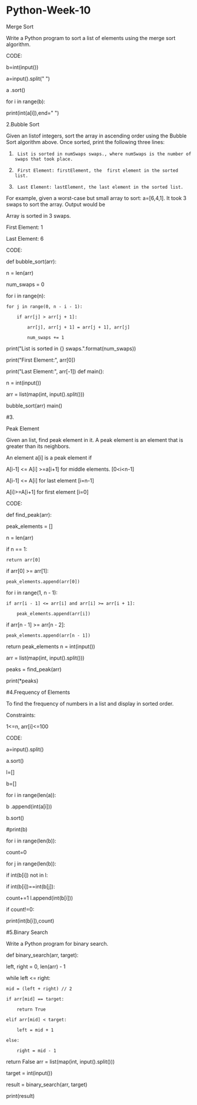 # Python-Week-10

Merge Sort

Write a Python program to sort a list of elements using the merge sort algorithm.

CODE:

b=int(input())

a=input().split(" ")

a .sort()

for i in range(b):

print(int(a[i]),end=" ")

2.Bubble Sort

Given an listof integers, sort the array in ascending order using the Bubble Sort algorithm above. Once sorted, print the following three lines:

1.      List is sorted in numSwaps swaps., where numSwaps is the number of swaps that took place.

2.      First Element: firstElement, the  first element in the sorted list.

3.      Last Element: lastElement, the last element in the sorted list.

For example, given a worst-case but small array to sort: a=[6,4,1]. It took  3 swaps to sort the array. Output would be

Array is sorted in 3 swaps. 

First Element: 1 

Last Element: 6   

CODE:

def bubble_sort(arr):

n = len(arr)

num_swaps = 0

for i in range(n):

    for j in range(0, n - i - 1):

        if arr[j] > arr[j + 1]:

            arr[j], arr[j + 1] = arr[j + 1], arr[j]

            num_swaps += 1



print("List is sorted in {} swaps.".format(num_swaps))

print("First Element:", arr[0])

print("Last Element:", arr[-1])
def main():

n = int(input())

arr = list(map(int, input().split()))

bubble_sort(arr)
main()

#3.

Peak Element

Given an list, find peak element in it. A peak element is an element that is greater than its neighbors.

An element a[i] is a peak element if

A[i-1] <= A[i] >=a[i+1] for middle elements. [0<i<n-1]

A[i-1] <= A[i] for last element [i=n-1]

A[i]>=A[i+1] for first element [i=0]

CODE:

def find_peak(arr):

peak_elements = []

n = len(arr)



if n == 1:

    return arr[0]



if arr[0] >= arr[1]:

    peak_elements.append(arr[0])



for i in range(1, n - 1):

    if arr[i - 1] <= arr[i] and arr[i] >= arr[i + 1]:

        peak_elements.append(arr[i])



if arr[n - 1] >= arr[n - 2]:

    peak_elements.append(arr[n - 1])



return peak_elements
n = int(input())

arr = list(map(int, input().split()))

peaks = find_peak(arr)

print(*peaks)

#4.Frequency of Elements

To find the frequency of numbers in a list and display in sorted order.

Constraints: 

1<=n, arr[i]<=100 

CODE:

a=input().split()

a.sort()

l=[]

b=[]

for i in range(len(a)):

b .append(int(a[i]))

b.sort()

#print(b)

for i in range(len(b)):

count=0

for j in range(len(b)):

if int(b[i]) not in l:

if int(b[i])==int(b[j]):

count+=1
l.append(int(b[i]))

if count!=0:

print(int(b[i]),count)

#5.Binary Search

Write a Python program for binary search.

def binary_search(arr, target):

left, right = 0, len(arr) - 1

while left <= right:

    mid = (left + right) // 2

    if arr[mid] == target:

        return True

    elif arr[mid] < target:

        left = mid + 1

    else:

        right = mid - 1

return False
arr = list(map(int, input().split()))

target = int(input())

result = binary_search(arr, target)

print(result)
